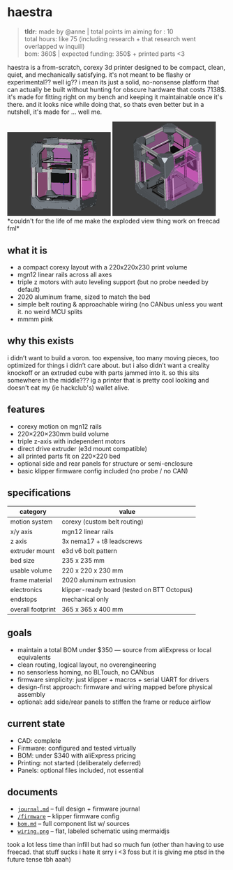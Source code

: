 # haestra
> **tldr:**
made by @anne | total points im aiming for : 10 <br>
total hours: like 75 (including research + that research went overlapped w inquill) <br>
bom: 360$ | expected funding: 350$ + printed parts <3

haestra is a from-scratch, corexy 3d printer designed to be compact, clean, quiet, and mechanically satisfying. it's not meant to be flashy or experimental?? well ig?? i mean its just a solid, no-nonsense platform that can actually be built without hunting for obscure hardware that costs 7138$. it's made for fitting right on my bench and keeping it maintainable once it's there. and it looks nice while doing that, so thats even better but in a nutshell, it's made for ... well me. 

<img src=img/haestra-preview.png width=47% height=47%>
<img src=img/haestra-preview2.png width=47% height=47%>
*couldn't for the life of me make the exploded view thing work on freecad fml*

## what it is
- a compact corexy layout with a 220x220x230 print volume  
- mgn12 linear rails across all axes  
- triple z motors with auto leveling support (but no probe needed by default)  
- 2020 aluminum frame, sized to match the bed 
- simple belt routing & approachable wiring (no CANbus unless you want it. no weird MCU splits
- mmmm pink

## why this exists
i didn’t want to build a voron. too expensive, too many moving pieces, too optimized for things i didn’t care about. but i also didn’t want a creality knockoff or an extruded cube with parts jammed into it. so this sits somewhere in the middle??? ig a printer that is pretty cool looking and doesn't eat my (ie hackclub's) wallet alive.

## features
- corexy motion on mgn12 rails
- 220×220×230mm build volume
- triple z-axis with independent motors
- direct drive extruder (e3d mount compatible)
- all printed parts fit on 220×220 bed
- optional side and rear panels for structure or semi-enclosure
- basic klipper firmware config included (no probe / no CAN)

## specifications

| category              | value                        |
|-----------------------|-------------------------------|
| motion system         | corexy (custom belt routing)  |
| x/y axis              | mgn12 linear rails            |
| z axis                | 3x nema17 + t8 leadscrews     |
| extruder mount        | e3d v6 bolt pattern           |
| bed size              | 235 x 235 mm                  |
| usable volume         | 220 x 220 x 230 mm            |
| frame material        | 2020 aluminum extrusion       |
| electronics           | klipper-ready board (tested on BTT Octopus) |
| endstops              | mechanical only               |
| overall footprint     | 365 x 365 x 400 mm            |

## goals

- maintain a total BOM under $350 — source from aliExpress or local equivalents
- clean routing, logical layout, no overengineering
- no sensorless homing, no BLTouch, no CANbus
- firmware simplicity: just klipper + macros + serial UART for drivers
- design-first approach: firmware and wiring mapped before physical assembly
- optional: add side/rear panels to stiffen the frame or reduce airflow

## current state

- CAD: complete
- Firmware: configured and tested virtually
- BOM: under $340 with aliExpress pricing
- Printing: not started (deliberately deferred)
- Panels: optional files included, not essential

## documents

- [`journal.md`](./journal.md) – full design + firmware journal
- [`/firmware`](/firmware) – klipper firmware config
- [`bom.md`](./bom.md) – full component list w/ sources
- [`wiring.png`](img/wiring-diagram.png) – flat, labeled schematic using mermaidjs

took a lot less time than infill but had so much fun (other than having to use freecad. that stuff sucks i hate it srry i <3 foss but it is giving me ptsd in the future tense tbh aaah)

